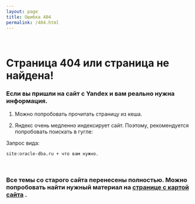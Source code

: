 ```yaml
---
layout: page
title: Ошибка 404
permalink: /404.html
---
```


<br/>

# Страница 404 или страница не найдена!

### Если вы пришли на сайт с Yandex и вам реально нужна информация.

1) Можно попробовать прочитать страницу из кеша.

2) Яндекс очень медленно индексирует сайт. Поэтому, рекомендуется попробовать поискать в гугле:  

Запрос вида:

    site:oracle-dba.ru + что вам нужно.


<br/>

### Все темы со старого сайта перенесены полностью. Можно попробовать найти нужный материал на <a href="/sitemap/">странице с картой сайта</a> .
